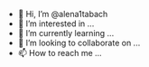 - 👋 Hi, I’m @alena1tabach
- 👀 I’m interested in ...
- 🌱 I’m currently learning ...
- 💞️ I’m looking to collaborate on ...
- 📫 How to reach me ...

<!---
alena1tabach/alena1tabach is a ✨ special ✨ repository because its `README.md` (this file) appears on your GitHub profile.
You can click the Preview link to take a look at your changes.
--->

